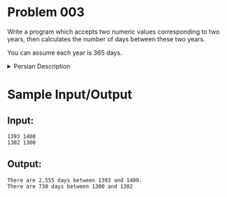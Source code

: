 
# Problem 003
Write a program which accepts two numeric values corresponding to two years, then
calculates the number of days between these two years. 

You can assume each year is 365 days.

<details>
<summary>Persian Description</summary>
برنامه ای بنویسید که دو عدد مربوط به دو سال را از ورودی دریافت کرده و تعداد روزهای مابین آن دو را تعیین کند (طول تمام سال ها را ۳۶۵ روز در نظر بگیرید)
</details>

# Sample Input/Output

## Input:
```
1393 1400
1302 1300
```

## Output: 
```
There are 2,555 days between 1393 and 1400.
There are 730 days between 1300 and 1302
```
